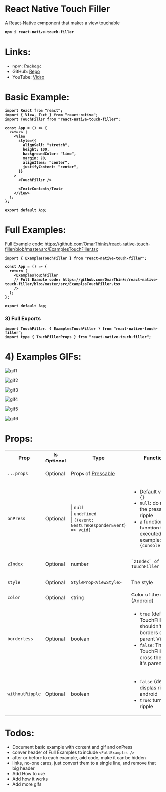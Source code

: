 # React Native Touch Filler

A React-Native component that makes a view touchable

<b>

```bash
npm i react-native-touch-filler
```

</b>

# Links:

- npm: [Package](https://www.npmjs.com/package/react-native-touch-filler) [<img src="https://github.com/OmarThinks/react-native-touch-filler/blob/master/media/images/Npm-logo.svg?raw=true" height="15"/>](https://www.npmjs.com/package/react-native-touch-filler)
- GitHub: [Repo](https://github.com/OmarThinks/react-native-touch-filler) [<img src="https://github.com/OmarThinks/react-native-touch-filler/blob/master/media/images/GitHub_Invertocat_Logo.svg?raw=true" height="15"/>](https://github.com/OmarThinks/react-native-touch-filler)
- YouTube: [Video](https://www.youtube.com/watch?v=hmNTLzLNAwk) [<img src="https://github.com/OmarThinks/react-native-touch-filler/blob/master/media/images/YouTube_icon.svg?raw=true" height="15"/>](https://www.youtube.com/watch?v=hmNTLzLNAwk)

# Basic Example:

<b>

```tsx
import React from "react";
import { View, Text } from "react-native";
import TouchFiller from "react-native-touch-filler";

const App = () => {
  return (
    <View
      style={{
        alignSelf: "stretch",
        height: 100,
        backgroundColor: "lime",
        margin: 20,
        alignItems: "center",
        justifyContent: "center",
      }}
    >
      <TouchFiller />

      <Text>Content</Text>
    </View>
  );
};

export default App;
```

</b>

# Full Examples:

Full Example code: https://github.com/OmarThinks/react-native-touch-filler/blob/master/src/ExamplesTouchFiller.tsx

<b>

```tsx
import { ExamplesTouchFiller } from "react-native-touch-filler";

const App = () => {
  return (
    <ExamplesTouchFiller
    // Full Example code: https://github.com/OmarThinks/react-native-touch-filler/blob/master/src/ExamplesTouchFiller.tsx
    />
  );
};

export default App;
```

</b>

### 3) Full Exports

<b>

```tsx
import TouchFiller, { ExamplesTouchFiller } from "react-native-touch-filler";
import type { TouchFillerProps } from "react-native-touch-filler";
```

</b>

# 4) Examples GIFs:

![gif1](https://github.com/OmarThinks/react-native-touch-filler/blob/master/media/videos/1.gif?raw=true)

![gif2](https://github.com/OmarThinks/react-native-touch-filler/blob/master/media/videos/2.gif?raw=true)

![gif3](https://github.com/OmarThinks/react-native-touch-filler/blob/master/media/videos/3.gif?raw=true)

![gif4](https://github.com/OmarThinks/react-native-touch-filler/blob/master/media/videos/4.gif?raw=true)

![gif5](https://github.com/OmarThinks/react-native-touch-filler/blob/master/media/videos/5.gif?raw=true)

![gif6](https://github.com/OmarThinks/react-native-touch-filler/blob/master/media/videos/6.gif?raw=true)

# Props:

<table>

<tr>
  <th>Prop</th>
  <th>Is Optional</th>
  <th>Type</th>
  <th>Functionality</th>
  <th>Default Value</th>
</tr>

<tr>
  <td>
  
  `...props`
  
  </td>
  <td>Optional</td>
  <td>

Props of [Pressable](https://reactnative.dev/docs/pressable#props)

  </td>
  <td></td>
</tr>

<tr>
  <td>
  
  <code>onPress</code>
  
  </td>
  <td>Optional</td>
  <td>
  
  | `null`\
  | `undefined`\
  | `((event: GestureResponderEvent) => void)`

  </td>
  <td>
  
  - Default value: `()=>{}`
  - `null`: do not activate the press or the ripple
  - a function: The function the be executed on press, example: `()=>{console.log("Hi")}` 
  
  </td>
  <th>

`()=>{}`

  </th>
</tr>

<tr>
  <td> <code>zIndex</code></td>
  <td>Optional</td>
  <td>number</td>
  <td>
  
    
    `zIndex` of the TouchFiller

  </td>
  <th><code>1</code></th>
</tr>

<tr>
  <td> <code>style</code></td>
  <td>Optional</td>
  <td>
  
  `StyleProp<ViewStyle>`
  
  </td>
  <td>The style</td>
  <th><code>undefined</code></th>
</tr>

<tr>
  <td> <code>color</code></td>
  <td>Optional</td>
  <td>string</td>
  <td>Color of the ripple (Android)</td>
  <th><code>"grey"</code></th>
</tr>

<tr>
  <td> <code>borderless</code></td>
  <td>Optional</td>
  <td>boolean</td>
  <td>
  
  - `true` (default): The TouchFiller shouldn't cross the borders of it's parent View
  - `false`: The TouchFiller can cross the borders of it's parent View

  </td>
  <th><code>true</code></th>
</tr>

<tr>
  <td> <code>withoutRipple</code></td>
  <td>Optional</td>
  <td>boolean</td>
  <td>
  
  - `false` (default): displas ripple for android
  - `true`: turns off the ripple

  </td>
  <th><code>false</code></th>
</tr>

</table>

# Todos:

- Document basic example with content and gif and onPress
- conver header of Full Examples to include `<FullExamples />`
- after or before to each example, add code, make it can be hidden
- links, no-one cares, just convert them to a single line, and remove that big header
- Add How to use
- Add how it works
- Add more gifs
